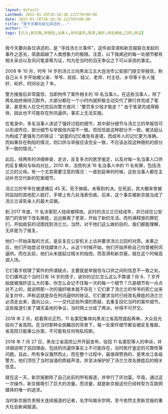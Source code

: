 ```yaml
---
layout: default
Lastmod: 2022-01-26T16:18:38.122770+00:00
date: 2022-01-26T16:18:38.122703+00:00
title: "我今天要向各位讲述的..."
author: ""
tags: [兰兰,新京报,举报信,当事人,刑讯逼供,笔录,强奸,改名换姓,口供,铁证]
---
```


我今天要向各位讲述的，是 “寻找汤兰兰事件”。这件由澎湃和新京报联合发起的事件之恶劣，简直超越了人类想象力的极限。注意，以下我阐述的每一处细节都有相关采访以及讯问笔录等为证，均为在当时的滔天争议之下可以采信的事实。

2008 年 10 月，时年 14 岁的汤兰兰向黑龙江五大连池市公安部门提交举报信，称自己从 6 岁开始被父亲、爷爷、叔叔、姑父、老师、村主任、乡邻等十余人强奸、轮奸，时间长达 7 年。

警方接报后非常震惊，当即拘传了案件相关的 16 名当事人。在这些当事人，除了两名始终保持沉默外，大部分都在一个小时内就积极主动交代了罪行并完成了笔录，甚至有人在交代完后向警方提问：“要罚多少钱才能走？” 由于笔录完成得极快，因此也不可能存在刑讯逼供，事实上无法实施。

在笔录中，多名当事人讲述了强奸过程的细节，其中部分细节与汤兰兰的举报信可以形成呼应，部分细节与举报信内容不一致。而恰恰是这种部分不一致，被法庭认为构成了更强有力的铁证：“幼童的记忆难免有差错，而成年人的记忆更为准确。而如果存在构陷的情况，则口供与举报应该完全一致，不应该出现这种随机的部分不一致的情况。”

此后，经两年的详细审查，走访，反复多次的医学鉴定，以及对每一名当事人口供的反复横向与纵向对比，2010 年，法院判决 16 名当事人中的 11 名有罪，包括汤兰兰的父母。有一个尤其需要注意的情况：一直到庭审的时候，这些当事人都在主动补充交代新的犯案细节。

汤兰兰的爷爷在被逮捕后 45 天，死于肺癌，未等到判决。在死前，其大概率曾被同监狱的其他犯人殴打，手臂上有几处浅表伤痕。后来，这个事实被新京报当成了汤兰兰诬告亲人的最大证据。

到 2017 年底，11 名涉案犯人陆续被释放。此时的汤兰兰已经成年，并已经在公安部门的安排下改名换姓，远远搬离了老家，开始了新的生活。而刑满释放的罪犯们，开始疯狂的试图找到汤兰兰。当然，对于他们这么做的目的，我们都能理解，无非是为了报复。

他们一开始采取的方式，是反复在公安机关上访并要求汤兰兰回村对质。未果之后，他们开始尝试寻找媒体介入。从这个时候开始，他们开始声称自己均曾被刑讯逼供。而在此前，他们从未提起过相关的指控。而澎湃和新京报，就在这个时候高调入场。

它们着手梳理了案件的所谓疑点，主要就是举报信与口供之间的信息不一致之处。它们痛骂这个当时只有 14 岁的孩子，说你的记忆怎么这么不靠谱？你 6、7 岁开始就被强奸这么大的事，你怎么会记不住每一次的每一个细节？凡是细节有一点点对不上的，就说明那一次的强奸根本就不存在！它们拿了汤兰兰的爷爷的死亡出来反复炒作，声称这就是存在刑讯逼供的铁证。它们要求当时已经改名换姓的汤兰兰必须走出来，面向公众，一一交代这些所谓的质疑，去重复回忆当时的案件细节。这些报道引发了铺天盖地的争议，当时网上分成了两派，吵得不可开交。

2018 年 2 月，趁着舆论正烈，11 名案犯集体向黑龙江省高院提起再审。大众目光投向了省高院。在当时那种全民瞩目的背景下，每一处案件细节都会被反复推敲，省高院只能秉公办案，不可能有任何徇私枉断。

2018 年 7 月 27 日，黑龙江省高院公开开庭宣布，驳回 11 名案犯等人的申诉，并详细说明了驳回理由，包括刑讯逼供事实上不可能存在，当时医疗鉴定的可靠性等问题。自此，所有争议戛然而止。而在整个过程中，最值得赞扬的，是黑龙江各级警方，他们顶住了当时汹涌的质疑声浪，并坚决保护好了汤兰兰改名换姓后的相关信息。

就在这一天，新京报删除了自己此前的所有报道，并举行了庆功宴。毕竟，通过这一次操作，新京报吸引了巨大的流量。而流量，就是新京报这份已经转型为互联网媒体的唯一的追求。

当时新京报负责相关连续报道的记者，名字叫做佘宗明，至今依然主责新京报的重大社会新闻报道。

